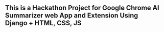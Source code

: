 ## This is a Hackathon Project for Google Chrome AI Summarizer web App and Extension Using Django + HTML, CSS, JS
